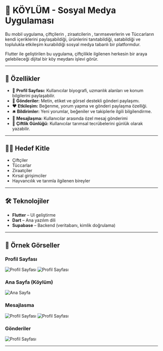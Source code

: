 # 🚜 KÖYLÜM - Sosyal Medya Uygulaması

Bu mobil uygulama, çiftçilerin , ziraatcilerin , tarımseverlerin ve Tüccarların  kendi içeriklerini paylaşabildiği, ürünlerini tanıtabildiği, satabildiği ve toplulukla etkileşim kurabildiği sosyal medya tabanlı bir platformdur.

Flutter ile geliştirilen bu uygulama, çiftçilikle ilgilenen herkesin bir araya gelebileceği dijital bir köy meydanı işlevi görür.

---

## 📱 Özellikler

- 👤 **Profil Sayfası:** Kullanıcılar biyografi, uzmanlık alanları ve konum bilgilerini paylaşabilir.
- 🐄 **Gönderiler:** Metin, etiket ve görsel destekli gönderi paylaşımı.
- ❤️ **Etkileşim:** Beğenme, yorum yapma ve gönderi paylaşma özelliği.
- 🛎️ **Bildirimler:** Yeni yorumlar, beğeniler ve takiplerle ilgili bilgilendirme.
- 💬 **Mesajlaşma:** Kullanıcılar arasında özel mesaj gönderimi 
- 📓 **Çiftlik Günlüğü:** Kullanıcılar tarımsal tecrübelerini günlük olarak yazabilir.

---

## 🧑‍🌾 Hedef Kitle

- Çiftçiler
- Tüccarlar
- Ziraatçiler
- Kırsal girişimciler
- Hayvancılık ve tarımla ilgilenen bireyler

---

## 🛠️ Teknolojiler

- **Flutter** – UI geliştirme
- **Dart** – Ana yazılım dili
- **Supabase** – Backend (veritabanı, kimlik doğrulama)


---

## 📸 Örnek Görseller

### Profil Sayfası
![Profil Sayfası](./profil.png)
![Profil Sayfası](./profil2.png)

### Ana Sayfa (Köylüm)
![Ana Sayfa](./anasayfa.png)

### Mesajlasma
![Profil Sayfası](./mesaj1.png)
![Profil Sayfası](./mesaj2.png)

### Gönderiler
![Profil Sayfası](./post.png)

---


